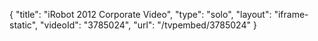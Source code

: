 {
    "title": "iRobot 2012 Corporate Video",
    "type": "solo",
    "layout": "iframe-static",
    "videoId": "3785024",
    "url": "\/tvpembed\/3785024"
}
